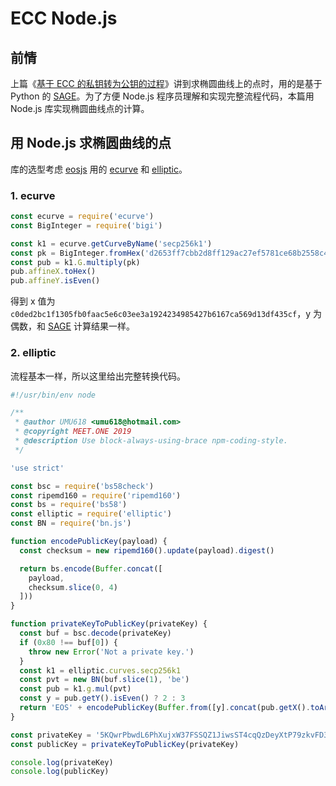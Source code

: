 # ECC Node.js

## 前情

上篇《[基于 ECC 的私钥转为公钥的过程](private-key-to-public-key.md)》讲到求椭圆曲线上的点时，用的是基于 Python 的 [SAGE][sage]。为了方便 Node.js 程序员理解和实现完整流程代码，本篇用 Node.js 库实现椭圆曲线点的计算。

## 用 Node.js 求椭圆曲线的点

库的选型考虑 [eosjs](https://github.com/EOSIO/eosjs) 用的 [ecurve](https://github.com/cryptocoinjs/ecurve) 和 [elliptic](https://github.com/indutny/elliptic)。

### 1. ecurve

```js
const ecurve = require('ecurve')
const BigInteger = require('bigi')

const k1 = ecurve.getCurveByName('secp256k1')
const pk = BigInteger.fromHex('d2653ff7cbb2d8ff129ac27ef5781ce68b2558c41a74af1f2ddca635cbeef07d')
const pub = k1.G.multiply(pk)
pub.affineX.toHex()
pub.affineY.isEven()
```

得到 x 值为 `c0ded2bc1f1305fb0faac5e6c03ee3a1924234985427b6167ca569d13df435cf`，y 为偶数，和 [SAGE][sage] 计算结果一样。

### 2. elliptic

流程基本一样，所以这里给出完整转换代码。

```js
#!/usr/bin/env node

/**
 * @author UMU618 <umu618@hotmail.com>
 * @copyright MEET.ONE 2019
 * @description Use block-always-using-brace npm-coding-style.
 */

'use strict'

const bsc = require('bs58check')
const ripemd160 = require('ripemd160')
const bs = require('bs58')
const elliptic = require('elliptic')
const BN = require('bn.js')

function encodePublicKey(payload) {
  const checksum = new ripemd160().update(payload).digest()

  return bs.encode(Buffer.concat([
    payload,
    checksum.slice(0, 4)
  ]))
}

function privateKeyToPublicKey(privateKey) {
  const buf = bsc.decode(privateKey)
  if (0x80 !== buf[0]) {
    throw new Error('Not a private key.')
  }
  const k1 = elliptic.curves.secp256k1
  const pvt = new BN(buf.slice(1), 'be')
  const pub = k1.g.mul(pvt)
  const y = pub.getY().isEven() ? 2 : 3
  return 'EOS' + encodePublicKey(Buffer.from([y].concat(pub.getX().toArray())))
}

const privateKey = '5KQwrPbwdL6PhXujxW37FSSQZ1JiwsST4cqQzDeyXtP79zkvFD3'
const publicKey = privateKeyToPublicKey(privateKey)

console.log(privateKey)
console.log(publicKey)
```

[sage]: https://sagecell.sagemath.org/
